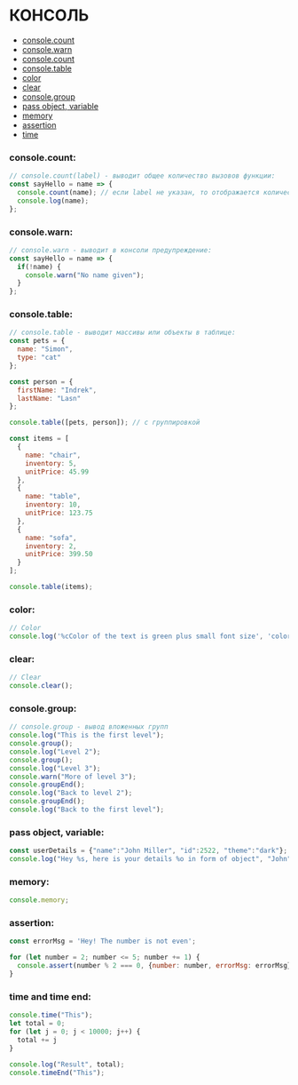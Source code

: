 # КОНСОЛЬ #

+ [console.count](#consoleCount)
+ [console.warn](#consoleWarn)
+ [console.count](#consoleCount)
+ [console.table](#consoleTable)
+ [color](#color)
+ [clear](#clear)
+ [console.group](#consoleGroup)
+ [pass object, variable](#passObjectVariable)
+ [memory](#memory)
+ [assertion](#assertion)
+ [time](#time)

### <a name="consoleCount"></a> console.count:
```js
// console.count(label) - выводит общее количество вызовов функции:
const sayHello = name => {
  console.count(name); // eсли label не указан, то отображается количество вызовов с параметром по умолчанию.
  console.log(name);
};
```

### <a name="consoleWarn"></a> console.warn:
```js
// console.warn - выводит в консоли предупреждение:
const sayHello = name => {
  if(!name) {
    console.warn("No name given");
  }
};
```
### <a name="consoleTable"></a> console.table:
```js
// console.table - выводит массивы или объекты в таблице:
const pets = {
  name: "Simon",
  type: "cat"
};

const person = {
  firstName: "Indrek",
  lastName: "Lasn"
};

console.table([pets, person]); // с группировкой

const items = [
  {
    name: "chair",
    inventory: 5,
    unitPrice: 45.99
  },
  {
    name: "table",
    inventory: 10,
    unitPrice: 123.75
  },
  {
    name: "sofa",
    inventory: 2,
    unitPrice: 399.50
  }
];

console.table(items);
```
### <a name="color"></a> color:
```js
// Color
console.log('%cColor of the text is green plus small font size', 'color: green; font-size: x-small');
```
### <a name="clear"></a> clear:
```js
// Clear
console.clear();
```
### <a name="consoleGroup"></a> console.group:
```js
// console.group - вывод вложенных групп
console.log("This is the first level");
console.group();
console.log("Level 2");
console.group();
console.log("Level 3");
console.warn("More of level 3");
console.groupEnd();
console.log("Back to level 2");
console.groupEnd();
console.log("Back to the first level");
```

### <a name="passObjectVariable"></a> pass object, variable:
```js
const userDetails = {"name":"John Miller", "id":2522, "theme":"dark"};
console.log("Hey %s, here is your details %o in form of object", "John", userDetails);
```

### <a name="memory"></a> memory:
```js
console.memory;
```

### <a name="assertion"></a> assertion:
```js
const errorMsg = 'Hey! The number is not even';

for (let number = 2; number <= 5; number += 1) {
  console.assert(number % 2 === 0, {number: number, errorMsg: errorMsg});
}
```

### <a name="time"></a> time and time end:
```js
console.time("This");
let total = 0;
for (let j = 0; j < 10000; j++) {
  total += j
}

console.log("Result", total);
console.timeEnd("This");
```
